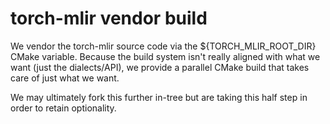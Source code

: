 # torch-mlir vendor build

We vendor the torch-mlir source code via the ${TORCH_MLIR_ROOT_DIR}
CMake variable. Because the build system isn't really aligned with
what we want (just the dialects/API), we provide a parallel CMake
build that takes care of just what we want.

We may ultimately fork this further in-tree but are taking this
half step in order to retain optionality.
